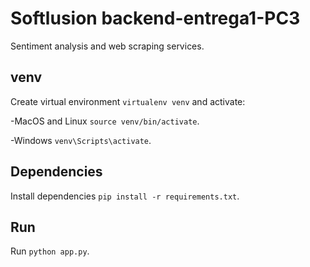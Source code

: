 # Softlusion backend-entrega1-PC3

Sentiment analysis and web scraping services. 

## venv

Create virtual environment `virtualenv venv` and activate:

-MacOS and Linux `source venv/bin/activate`.

-Windows `venv\Scripts\activate`.

## Dependencies

Install dependencies `pip install -r requirements.txt`.

## Run

Run `python app.py`.
